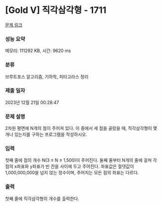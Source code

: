 # [Gold V] 직각삼각형 - 1711 

[문제 링크](https://www.acmicpc.net/problem/1711) 

### 성능 요약

메모리: 111292 KB, 시간: 9620 ms

### 분류

브루트포스 알고리즘, 기하학, 피타고라스 정리

### 제출 일자

2023년 12월 21일 00:28:47

### 문제 설명

<p>2차원 평면에 N개의 점이 주어져 있다. 이 중에서 세 점을 골랐을 때, 직각삼각형이 몇 개나 있는지를 구하는 프로그램을 작성하시오.</p>

### 입력 

 <p>첫째 줄에 점의 개수 N(3 ≤ N ≤ 1,500)이 주어진다. 둘째 줄부터 N개의 줄에 걸쳐 각 점의 x좌표와 y좌표가 빈 칸을 사이에 두고 주어진다. 좌표값은 절댓값이 1,000,000,000을 넘지 않는 정수이며, 주어지는 모든 점의 좌표는 다르다.</p>

### 출력 

 <p>첫째 줄에 직각삼각형의 개수를 출력한다.</p>

